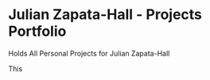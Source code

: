 # Julian Zapata-Hall - Projects Portfolio
Holds All Personal Projects for Julian Zapata-Hall

This 
